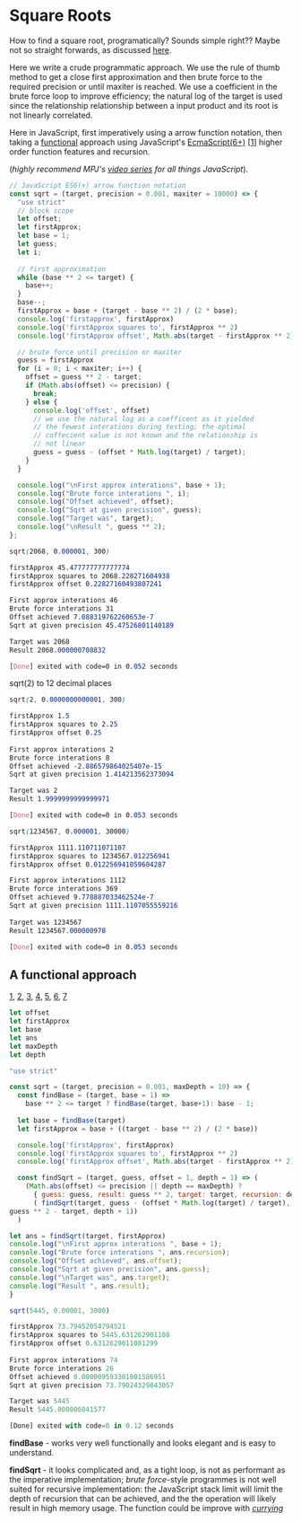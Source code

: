 
# Square Roots

How to find a square root, programatically? Sounds simple right?? Maybe not so straight forwards, as discussed [here](https://math.stackexchange.com/questions/799339/how-to-calculate-the-square-root-of-a-number). 

Here we write a crude programmatic approach. We use the rule of thumb method to get a close first approximation and then brute force to the required precision or until maxiter is reached. We use a coefficient in the brute force loop to improve efficiency; the natural log of the target is used since the relationship relationship between a input product and its root is not linearly correlated.

Here in JavaScript, first imperatively using a arrow function notation, then taking a [functional](shttps://medium.freecodecamp.org/functional-programming-in-js-with-practical-examples-part-1-87c2b0dbc276) approach using JavaScript's [EcmaScript(6+)](https://www.codementor.io/ajinkyax/functional-programming-with-javascript-es6-j4ysxgvpj) [[1](https://en.wikipedia.org/wiki/Ecma_International)] higher order function features and recursion.

(*highly recommend MPJ's [video series](https://www.youtube.com/channel/UCO1cgjhGzsSYb1rsB4bFe4Q/playlists) for all things JavaScript*). 

```javascript
// JavaScript ES6(+) arrow function notation
const sqrt = (target, precision = 0.001, maxiter = 10000) => {
  "use strict"
  // block scope
  let offset;
  let firstApprox;
  let base = 1;
  let guess; 
  let i;
  
  // first approximation
  while (base ** 2 <= target) {
    base++;
  }
  base--;
  firstApprox = base + (target - base ** 2) / (2 * base);
  console.log('firstapprox', firstApprox)
  console.log('firstApprox squares to', firstApprox ** 2)
  console.log('firstApprox offset', Math.abs(target - firstApprox ** 2), '\n')

  // brute force until precision or maxiter
  guess = firstApprox
  for (i = 0; i < maxiter; i++) {
    offset = guess ** 2 - target;
    if (Math.abs(offset) <= precision) {
      break; 
    } else {
      console.log('offset', offset)
      // we use the natural log as a coefficent as it yielded
      // the fewest interations during testing; the optimal 
      // coffecient value is not known and the relationship is
      // not linear
      guess = guess - (offset * Math.log(target) / target);
    }
  }

  console.log("\nFirst approx interations", base + 1);
  console.log("Brute force interations ", i);
  console.log("Offset achieved", offset);
  console.log("Sqrt at given precision", guess);
  console.log("Target was", target);
  console.log("\nResult ", guess ** 2);
};
```


```css
sqrt(2068, 0.000001, 300)

firstApprox 45.477777777777774
firstApprox squares to 2068.228271604938
firstApprox offset 0.22827160493807241

First approx interations 46
Brute force interations 31
Offset achieved 7.088319762260653e-7
Sqrt at given precision 45.47526801140189

Target was 2068
Result 2068.000000708832

[Done] exited with code=0 in 0.052 seconds
```

sqrt(2) to 12 decimal places
```css
sqrt(2, 0.0000000000001, 300)

firstApprox 1.5
firstApprox squares to 2.25
firstApprox offset 0.25
  
First approx interations 2
Brute force interations 8
Offset achieved -2.886579864025407e-15
Sqrt at given precision 1.414213562373094

Target was 2
Result 1.9999999999999971

[Done] exited with code=0 in 0.053 seconds
```

```css
sqrt(1234567, 0.000001, 30000)

firstApprox 1111.110711071107
firstApprox squares to 1234567.012256941
firstApprox offset 0.012256941059604287

First approx interations 1112
Brute force interations 369
Offset achieved 9.778887033462524e-7
Sqrt at given precision 1111.1107055559216
 
Target was 1234567
Result 1234567.000000978

[Done] exited with code=0 in 0.053 seconds
```

## A functional approach
[1](https://flaviocopes.com/javascript-functional-programming/), [2](https://flaviocopes.com/javascript-loops-map-filter-reduce-find/), [3](https://medium.com/dailyjs/functional-js-with-es6-recursive-patterns-b7d0813ef9e3), [4](https://www.vojtechruzicka.com/javascript-hoisting-var-let-const-variables/), [5](https://javascript.info/recursion), [6](https://www.codementor.io/ajinkyax/functional-programming-with-javascript-es6-j4ysxgvpj), [7](https://medium.freecodecamp.org/functional-programming-in-js-with-practical-examples-part-1-87c2b0dbc276)

```javascript
let offset
let firstApprox
let base
let ans
let maxDepth
let depth

"use strict"

const sqrt = (target, precision = 0.001, maxDepth = 10) => { 
  const findBase = (target, base = 1) =>
    base ** 2 <= target ? findBase(target, base+1): base - 1;
    
  let base = findBase(target)
  let firstApprox = base + ((target - base ** 2) / (2 * base))

  console.log('firstApprox', firstApprox)
  console.log('firstApprox squares to', firstApprox ** 2)
  console.log('firstApprox offset', Math.abs(target - firstApprox ** 2), '\n')

  const findSqrt = (target, guess, offset = 1, depth = 1) => (
    (Math.abs(offset) <= precision || depth == maxDepth) ?
      { guess: guess, result: guess ** 2, target: target, recursion: depth } :
      ( findSqrt(target, guess - (offset * Math.log(target) / target),
guess ** 2 - target, depth + 1))
  )

let ans = findSqrt(target, firstApprox)
console.log("\nFirst approx interations ", base + 1);
console.log("Brute force interations ", ans.recursion);
console.log("Offset achieved", ans.offset);
console.log("Sqrt at given precision", ans.guess);
console.log("\nTarget was", ans.target);
console.log("Result ", ans.result);
}
```
 
```javascript
sqrt(5445, 0.00001, 3000)

firstApprox 73.79452054794521
firstApprox squares to 5445.631262901108
firstApprox offset 0.6312629011081299
 
First approx interations 74
Brute force interations 26
Offset achieved 0.000009593301001586951
Sqrt at given precision 73.79024329843057

Target was 5445
Result 5445.000006041577

[Done] exited with code=0 in 0.12 seconds
```

**findBase** - works very well functionally and looks elegant and is easy to understand.

**findSqrt** - it looks complicated and, as a tight loop, is not as performant as the imperative implementation; *brute force*-style programmes is not well suited for recursive implementation: the JavaScript stack limit will limit the depth of recursion that can be achieved, and the the operation will likely result in high memory usage. The function could be improve with *[currying](https://wsvincent.com/javascript-currying/)*
